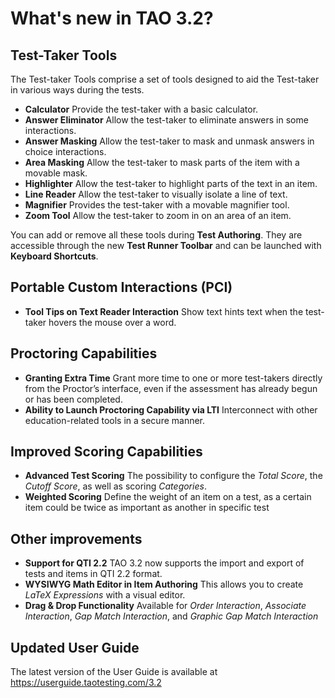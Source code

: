 # What's new in TAO 3.2?

## Test-Taker Tools
The Test-taker Tools comprise a set of tools designed to aid the Test-taker in various ways during the tests.
- **Calculator**
Provide the test-taker with a basic calculator.
- **Answer Eliminator**
Allow the test-taker to eliminate answers in some interactions. 
- **Answer Masking**
Allow the test-taker to mask and unmask answers in choice interactions.
- **Area Masking**
Allow the test-taker to mask parts of the item with a movable mask.
- **Highlighter**
Allow the test-taker to highlight parts of the text in an item.
- **Line Reader**
Allow the test-taker to visually isolate a line of text.
- **Magnifier**
Provides the test-taker with a movable magnifier tool.
- **Zoom Tool**
Allow the test-taker to zoom in on an area of an item.

You can add or remove all these tools during **Test Authoring**. They are accessible through the new **Test Runner Toolbar** and can be launched with **Keyboard Shortcuts**.

## Portable Custom Interactions (PCI)
- **Tool Tips on Text Reader Interaction**
Show text hints text when the test-taker hovers the mouse over a word.


## Proctoring Capabilities
- **Granting Extra Time**
Grant more time to one or more test-takers directly from the Proctor’s interface, even if the assessment has already begun or has been completed.
- **Ability to Launch Proctoring Capability via LTI**
Interconnect with other education-related tools in a secure manner.

##  Improved Scoring Capabilities
- **Advanced Test Scoring**
The possibility to configure the _Total Score_, the _Cutoff Score_, as well as scoring _Categories_.
- **Weighted Scoring**
Define the weight of an item on a test, as a certain item could be twice as important as another in specific test

## Other improvements
- **Support for QTI 2.2**
TAO 3.2 now supports the import and export of tests and items in QTI 2.2 format.
- **WYSIWYG Math Editor in Item Authoring**
This allows you to create _LaTeX Expressions_ with a visual editor.
- **Drag & Drop Functionality**
Available for _Order Interaction_, _Associate Interaction_, _Gap Match Interaction_, and _Graphic Gap Match Interaction_

## Updated User Guide
The latest version of the User Guide is available at https://userguide.taotesting.com/3.2